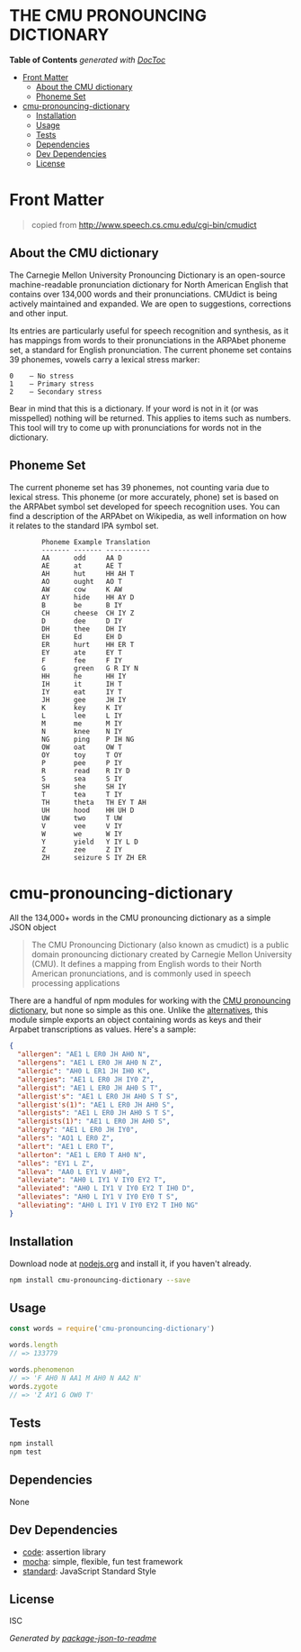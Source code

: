 
# THE CMU PRONOUNCING DICTIONARY

<!-- START doctoc generated TOC please keep comment here to allow auto update -->
<!-- DON'T EDIT THIS SECTION, INSTEAD RE-RUN doctoc TO UPDATE -->
**Table of Contents**  *generated with [DocToc](https://github.com/thlorenz/doctoc)*

- [Front Matter](#front-matter)
  - [About the CMU dictionary](#about-the-cmu-dictionary)
  - [Phoneme Set](#phoneme-set)
- [cmu-pronouncing-dictionary](#cmu-pronouncing-dictionary)
  - [Installation](#installation)
  - [Usage](#usage)
  - [Tests](#tests)
  - [Dependencies](#dependencies)
  - [Dev Dependencies](#dev-dependencies)
  - [License](#license)

<!-- END doctoc generated TOC please keep comment here to allow auto update -->


# Front Matter

> copied from http://www.speech.cs.cmu.edu/cgi-bin/cmudict

## About the CMU dictionary

The Carnegie Mellon University Pronouncing Dictionary is an open-source machine-readable pronunciation
dictionary for North American English that contains over 134,000 words and their pronunciations. CMUdict is
being actively maintained and expanded. We are open to suggestions, corrections and other input.

Its entries are particularly useful for speech recognition and synthesis, as it has mappings from words to
their pronunciations in the ARPAbet phoneme set, a standard for English pronunciation. The current phoneme
set contains 39 phonemes, vowels carry a lexical stress marker:

```
0    — No stress
1    — Primary stress
2    — Secondary stress
```

Bear in mind that this is a dictionary. If your word is not in it (or was misspelled) nothing will be
returned. This applies to items such as numbers. This tool will try to come up with pronunciations for words
not in the dictionary.

## Phoneme Set

The current phoneme set has 39 phonemes, not counting varia due to lexical stress. This phoneme (or more
accurately, phone) set is based on the ARPAbet symbol set developed for speech recognition uses. You can
find a description of the ARPAbet on Wikipedia, as well information on how it relates to the standard IPA
symbol set.

```
        Phoneme Example Translation
        ------- ------- -----------
        AA      odd     AA D
        AE      at      AE T
        AH      hut     HH AH T
        AO      ought   AO T
        AW      cow     K AW
        AY      hide    HH AY D
        B       be      B IY
        CH      cheese  CH IY Z
        D       dee     D IY
        DH      thee    DH IY
        EH      Ed      EH D
        ER      hurt    HH ER T
        EY      ate     EY T
        F       fee     F IY
        G       green   G R IY N
        HH      he      HH IY
        IH      it      IH T
        IY      eat     IY T
        JH      gee     JH IY
        K       key     K IY
        L       lee     L IY
        M       me      M IY
        N       knee    N IY
        NG      ping    P IH NG
        OW      oat     OW T
        OY      toy     T OY
        P       pee     P IY
        R       read    R IY D
        S       sea     S IY
        SH      she     SH IY
        T       tea     T IY
        TH      theta   TH EY T AH
        UH      hood    HH UH D
        UW      two     T UW
        V       vee     V IY
        W       we      W IY
        Y       yield   Y IY L D
        Z       zee     Z IY
        ZH      seizure S IY ZH ER
```


# cmu-pronouncing-dictionary

All the 134,000+ words in the CMU pronouncing dictionary as a simple JSON object

> The CMU Pronouncing Dictionary (also known as cmudict) is a public domain pronouncing dictionary created by Carnegie Mellon University (CMU). It defines a mapping from English words to their North American pronunciations, and is commonly used in speech processing applications

There are a handful of npm modules for working with the [CMU pronouncing dictionary](http://www.speech.cs.cmu.edu/cgi-bin/cmudict), but none so simple as this one. Unlike the [alternatives](https://www.npmjs.com/search?q=cmu), this module simple exports an object containing words as keys and their Arpabet transcriptions as values. Here's a sample:

```json
{
  "allergen": "AE1 L ER0 JH AH0 N",
  "allergens": "AE1 L ER0 JH AH0 N Z",
  "allergic": "AH0 L ER1 JH IH0 K",
  "allergies": "AE1 L ER0 JH IY0 Z",
  "allergist": "AE1 L ER0 JH AH0 S T",
  "allergist's": "AE1 L ER0 JH AH0 S T S",
  "allergist's(1)": "AE1 L ER0 JH AH0 S",
  "allergists": "AE1 L ER0 JH AH0 S T S",
  "allergists(1)": "AE1 L ER0 JH AH0 S",
  "allergy": "AE1 L ER0 JH IY0",
  "allers": "AO1 L ER0 Z",
  "allert": "AE1 L ER0 T",
  "allerton": "AE1 L ER0 T AH0 N",
  "alles": "EY1 L Z",
  "alleva": "AA0 L EY1 V AH0",
  "alleviate": "AH0 L IY1 V IY0 EY2 T",
  "alleviated": "AH0 L IY1 V IY0 EY2 T IH0 D",
  "alleviates": "AH0 L IY1 V IY0 EY0 T S",
  "alleviating": "AH0 L IY1 V IY0 EY2 T IH0 NG"
}
```

## Installation

Download node at [nodejs.org](http://nodejs.org) and install it, if you haven't already.

```sh
npm install cmu-pronouncing-dictionary --save
```

## Usage

```js
const words = require('cmu-pronouncing-dictionary')

words.length
// => 133779

words.phenomenon
// => 'F AH0 N AA1 M AH0 N AA2 N'
words.zygote
// => 'Z AY1 G OW0 T'
```

## Tests

```sh
npm install
npm test
```

## Dependencies

None

## Dev Dependencies

- [code](https://github.com/hapijs/code): assertion library
- [mocha](https://github.com/mochajs/mocha): simple, flexible, fun test framework
- [standard](https://github.com/feross/standard): JavaScript Standard Style

## License

ISC

_Generated by [package-json-to-readme](https://github.com/zeke/package-json-to-readme)_
